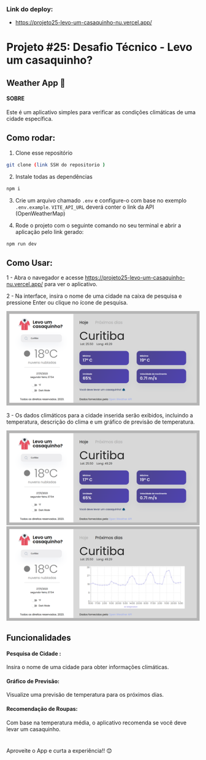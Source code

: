 ### Link do deploy: 
- https://projeto25-levo-um-casaquinho-nu.vercel.app/


#
# Projeto #25: Desafio Técnico - Levo um casaquinho? 

## Weather App 🧥 

#### SOBRE

Este é um aplicativo simples para verificar as condições climáticas de uma cidade específica.

## Como rodar: 


1. Clone esse repositório

```bash
git clone (link SSH do repositorio )
```

2. Instale todas as dependências

```bash
npm i
```

3. Crie um arquivo chamado `.env` e configure-o com base no exemplo `.env.example`. `VITE_API_URL` deverá conter o link da API (OpenWeatherMap)

4. Rode o projeto com o seguinte comando no seu terminal e abrir a aplicação pelo link gerado:

```bash
npm run dev
```


## Como Usar:

1 - Abra o navegador e acesse https://projeto25-levo-um-casaquinho-nu.vercel.app/ para ver o aplicativo.

2 - Na interface, insira o nome de uma cidade na caixa de pesquisa e pressione Enter ou clique no ícone de pesquisa.

![Alt text](image.png)

3 - Os dados climáticos para a cidade inserida serão exibidos, incluindo a temperatura, descrição do clima e um gráfico de previsão de temperatura.

![Alt text](image-2.png)
![Alt text](image-1.png)

## Funcionalidades

#### Pesquisa de Cidade : 
Insira o nome de uma cidade para obter informações climáticas.

#### Gráfico de Previsão: 
Visualize uma previsão de temperatura para os próximos dias.

#### Recomendação de Roupas: 
Com base na temperatura média, o aplicativo recomenda se você deve levar um casaquinho.


#
#

Aproveite o App e curta a experiência!!  😊